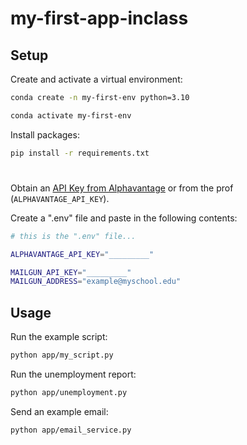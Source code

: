 # my-first-app-inclass

## Setup

Create and activate a virtual environment:

```sh
conda create -n my-first-env python=3.10

conda activate my-first-env
```

Install packages:

```sh
pip install -r requirements.txt
```

#
Obtain an [API Key from Alphavantage](https://www.alphavantage.co/support/#api-key) or from the prof (`ALPHAVANTAGE_API_KEY`).

Create a ".env" file and paste in the following contents:

```sh
# this is the ".env" file...

ALPHAVANTAGE_API_KEY="_________"

MAILGUN_API_KEY="_________"
MAILGUN_ADDRESS="example@myschool.edu"
```

## Usage

Run the example script:

```sh
python app/my_script.py
```

Run the unemployment report:

```sh
python app/unemployment.py 
```


Send an example email:

```sh
python app/email_service.py
```